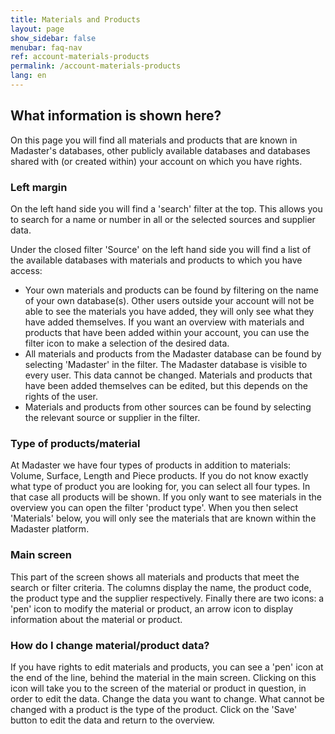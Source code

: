 ```yaml
---
title: Materials and Products
layout: page
show_sidebar: false
menubar: faq-nav
ref: account-materials-products
permalink: /account-materials-products
lang: en
---
```


## What information is shown here?
On this page you will find all materials and products that are known in Madaster's databases, other publicly available databases and databases shared with (or created within) your account on which you have rights.

### Left margin
On the left hand side you will find a 'search' filter at the top. This allows you to search for a name or number in all or the selected sources and supplier data.

Under the closed filter 'Source' on the left hand side you will find a list of the available databases with materials and products to which you have access:

- Your own materials and products can be found by filtering on the name of your own database(s). Other users outside your account will not be able to see the materials you have added, they will only see what they have added themselves. If you want an overview with materials and products that have been added within your account, you can use the filter icon to make a selection of the desired data.
- All materials and products from the Madaster database can be found by selecting 'Madaster' in the filter. The Madaster database is visible to every user. This data cannot be changed. Materials and products that have been added themselves can be edited, but this depends on the rights of the user.
- Materials and products from other sources can be found by selecting the relevant source or supplier in the filter.

### Type of products/material
At Madaster we have four types of products in addition to materials: Volume, Surface, Length and Piece products. If you do not know exactly what type of product you are looking for, you can select all four types. In that case all products will be shown. If you only want to see materials in the overview you can open the filter 'product type'. When you then select 'Materials' below, you will only see the materials that are known within the Madaster platform.

### Main screen
This part of the screen shows all materials and products that meet the search or filter criteria. The columns display the name, the product code, the product type and the supplier respectively. Finally there are two icons: a 'pen' icon to modify the material or product, an arrow icon to display information about the material or product.

### How do I change material/product data?
If you have rights to edit materials and products, you can see a 'pen' icon at the end of the line, behind the material in the main screen. Clicking on this icon will take you to the screen of the material or product in question, in order to edit the data. Change the data you want to change. What cannot be changed with a product is the type of the product. Click on the 'Save' button to edit the data and return to the overview.
